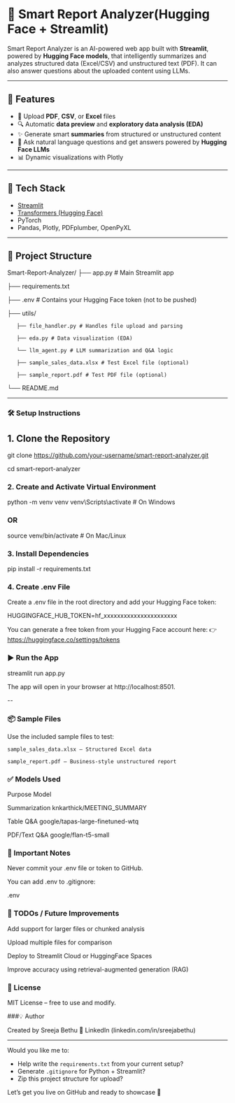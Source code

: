 # 🧠 Smart Report Analyzer(Hugging Face + Streamlit)

Smart Report Analyzer is an AI-powered web app built with **Streamlit**, powered by **Hugging Face models**, that intelligently summarizes and analyzes structured data (Excel/CSV) and unstructured text (PDF). It can also answer questions about the uploaded content using LLMs.

---

## 🚀 Features

- 📄 Upload **PDF**, **CSV**, or **Excel** files
- 🔍 Automatic **data preview** and **exploratory data analysis (EDA)**
- ✨ Generate smart **summaries** from structured or unstructured content
- 💬 Ask natural language questions and get answers powered by **Hugging Face LLMs**
- 📊 Dynamic visualizations with Plotly

---

## 🧰 Tech Stack

- [Streamlit](https://streamlit.io/)
- [Transformers (Hugging Face)](https://huggingface.co/docs/transformers/index)
- PyTorch
- Pandas, Plotly, PDFplumber, OpenPyXL

---

## 📁 Project Structure

 Smart-Report-Analyzer/ 
 ├── app.py # Main Streamlit app 
 
 ├── requirements.txt 
 
 ├── .env # Contains your Hugging Face token (not to be pushed) 
 
 ├── utils/ 
 
       ├── file_handler.py # Handles file upload and parsing 
       
       ├── eda.py # Data visualization (EDA) 
       
       └── llm_agent.py # LLM summarization and Q&A logic 
    
       ├── sample_sales_data.xlsx # Test Excel file (optional) 
        
       ├── sample_report.pdf # Test PDF file (optional) 
    
└── README.md


---

### 🛠️ Setup Instructions

##  1. Clone the Repository

git clone https://github.com/your-username/smart-report-analyzer.git

cd smart-report-analyzer


### 2. **Create and Activate Virtual Environment**

python -m venv venv
venv\Scripts\activate      # On Windows


### OR
source venv/bin/activate   # On Mac/Linux


### 3. Install Dependencies

pip install -r requirements.txt


### 4. Create .env File

Create a .env file in the root directory and add your Hugging Face token:

HUGGINGFACE_HUB_TOKEN=hf_xxxxxxxxxxxxxxxxxxxxxx

You can generate a free token from your Hugging Face account here:
👉 https://huggingface.co/settings/tokens


### ▶️ Run the App

streamlit run app.py

The app will open in your browser at http://localhost:8501.

--

### 📦 Sample Files

Use the included sample files to test:

    sample_sales_data.xlsx – Structured Excel data

    sample_report.pdf – Business-style unstructured report


### ✅ Models Used

Purpose	Model

Summarization	knkarthick/MEETING_SUMMARY

Table Q&A	google/tapas-large-finetuned-wtq

PDF/Text Q&A	google/flan-t5-small


### 🔐 Important Notes

Never commit your .env file or token to GitHub.

You can add .env to .gitignore:

.env

### 📌 TODOs / Future Improvements

Add support for larger files or chunked analysis

Upload multiple files for comparison

Deploy to Streamlit Cloud or HuggingFace Spaces

Improve accuracy using retrieval-augmented generation (RAG)


### 📄 License

MIT License – free to use and modify.


###💡 Author

Created by Sreeja Bethu
🔗 LinkedIn (linkedin.com/in/sreejabethu)


---

Would you like me to:

- Help write the `requirements.txt` from your current setup?
- Generate `.gitignore` for Python + Streamlit?
- Zip this project structure for upload?

Let’s get you live on GitHub and ready to showcase 💫

